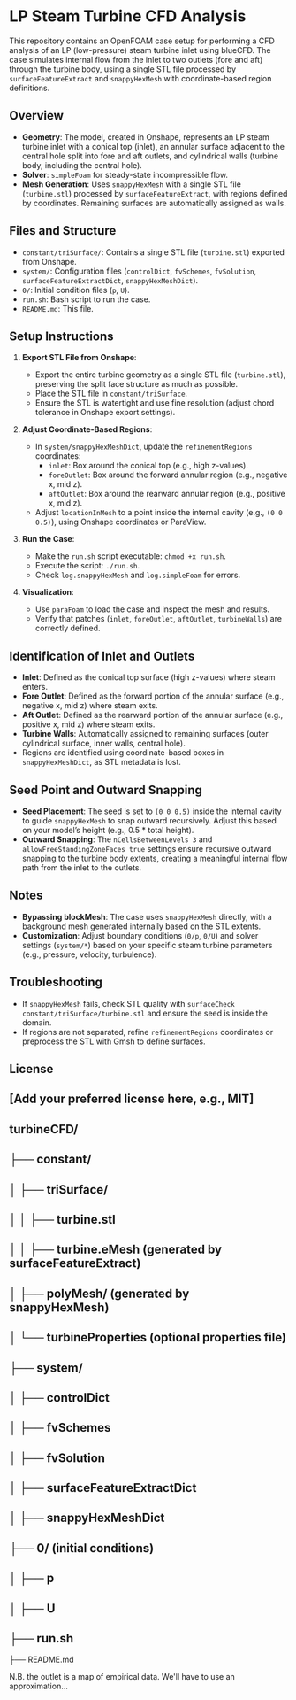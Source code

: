 # LP Steam Turbine CFD Analysis

This repository contains an OpenFOAM case setup for performing a CFD analysis of an LP (low-pressure) steam turbine inlet using blueCFD. The case simulates internal flow from the inlet to two outlets (fore and aft) through the turbine body, using a single STL file processed by `surfaceFeatureExtract` and `snappyHexMesh` with coordinate-based region definitions.

## Overview
- **Geometry**: The model, created in Onshape, represents an LP steam turbine inlet with a conical top (inlet), an annular surface adjacent to the central hole split into fore and aft outlets, and cylindrical walls (turbine body, including the central hole).
- **Solver**: `simpleFoam` for steady-state incompressible flow.
- **Mesh Generation**: Uses `snappyHexMesh` with a single STL file (`turbine.stl`) processed by `surfaceFeatureExtract`, with regions defined by coordinates. Remaining surfaces are automatically assigned as walls.

## Files and Structure
- `constant/triSurface/`: Contains a single STL file (`turbine.stl`) exported from Onshape.
- `system/`: Configuration files (`controlDict`, `fvSchemes`, `fvSolution`, `surfaceFeatureExtractDict`, `snappyHexMeshDict`).
- `0/`: Initial condition files (`p`, `U`).
- `run.sh`: Bash script to run the case.
- `README.md`: This file.

## Setup Instructions
1. **Export STL File from Onshape**:
   - Export the entire turbine geometry as a single STL file (`turbine.stl`), preserving the split face structure as much as possible.
   - Place the STL file in `constant/triSurface`.
   - Ensure the STL is watertight and use fine resolution (adjust chord tolerance in Onshape export settings).

2. **Adjust Coordinate-Based Regions**:
   - In `system/snappyHexMeshDict`, update the `refinementRegions` coordinates:
     - `inlet`: Box around the conical top (e.g., high z-values).
     - `foreOutlet`: Box around the forward annular region (e.g., negative x, mid z).
     - `aftOutlet`: Box around the rearward annular region (e.g., positive x, mid z).
   - Adjust `locationInMesh` to a point inside the internal cavity (e.g., `(0 0 0.5)`), using Onshape coordinates or ParaView.

3. **Run the Case**:
   - Make the `run.sh` script executable: `chmod +x run.sh`.
   - Execute the script: `./run.sh`.
   - Check `log.snappyHexMesh` and `log.simpleFoam` for errors.

4. **Visualization**:
   - Use `paraFoam` to load the case and inspect the mesh and results.
   - Verify that patches (`inlet`, `foreOutlet`, `aftOutlet`, `turbineWalls`) are correctly defined.

## Identification of Inlet and Outlets
- **Inlet**: Defined as the conical top surface (high z-values) where steam enters.
- **Fore Outlet**: Defined as the forward portion of the annular surface (e.g., negative x, mid z) where steam exits.
- **Aft Outlet**: Defined as the rearward portion of the annular surface (e.g., positive x, mid z) where steam exits.
- **Turbine Walls**: Automatically assigned to remaining surfaces (outer cylindrical surface, inner walls, central hole).
- Regions are identified using coordinate-based boxes in `snappyHexMeshDict`, as STL metadata is lost.

## Seed Point and Outward Snapping
- **Seed Placement**: The seed is set to `(0 0 0.5)` inside the internal cavity to guide `snappyHexMesh` to snap outward recursively. Adjust this based on your model’s height (e.g., 0.5 * total height).
- **Outward Snapping**: The `nCellsBetweenLevels 3` and `allowFreeStandingZoneFaces true` settings ensure recursive outward snapping to the turbine body extents, creating a meaningful internal flow path from the inlet to the outlets.

## Notes
- **Bypassing blockMesh**: The case uses `snappyHexMesh` directly, with a background mesh generated internally based on the STL extents.
- **Customization**: Adjust boundary conditions (`0/p`, `0/U`) and solver settings (`system/*`) based on your specific steam turbine parameters (e.g., pressure, velocity, turbulence).

## Troubleshooting
- If `snappyHexMesh` fails, check STL quality with `surfaceCheck constant/triSurface/turbine.stl` and ensure the seed is inside the domain.
- If regions are not separated, refine `refinementRegions` coordinates or preprocess the STL with Gmsh to define surfaces.

## License
[Add your preferred license here, e.g., MIT]
---
turbineCFD/
---
├── constant/
---
│   ├── triSurface/
---
│   │   ├── turbine.stl
---
│   │   ├── turbine.eMesh  (generated by surfaceFeatureExtract)
---
│   ├── polyMesh/        (generated by snappyHexMesh)
---
│   └── turbineProperties  (optional properties file)
---
├── system/
---
│   ├── controlDict
---
│   ├── fvSchemes
---
│   ├── fvSolution
---
│   ├── surfaceFeatureExtractDict
---
│   ├── snappyHexMeshDict
---
├── 0/                   (initial conditions)
---
│   ├── p
---
│   ├── U
---
├── run.sh
---
├── README.md

N.B. the outlet is a map of empirical data. We'll have to use an approximation...
